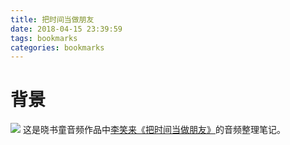 ```yaml
---
title: 把时间当做朋友
date: 2018-04-15 23:39:59
tags: bookmarks
categories: bookmarks
---
```


# 背景
![](https://gss2.bdstatic.com/9fo3dSag_xI4khGkpoWK1HF6hhy/baike/w%3D268%3Bg%3D0/sign=57139f628bcb39dbc1c06050e82d6e19/342ac65c1038534371257ca99913b07ecb808854.jpg)
这是晓书童音频作品中[李笑来](https://baike.baidu.com/item/%E6%9D%8E%E7%AC%91%E6%9D%A5/10966850?fr=aladdin)[《把时间当做朋友》](https://baike.baidu.com/item/%E6%8A%8A%E6%97%B6%E9%97%B4%E5%BD%93%E4%BD%9C%E6%9C%8B%E5%8F%8B/7192643?fr=aladdin)的音频整理笔记。
